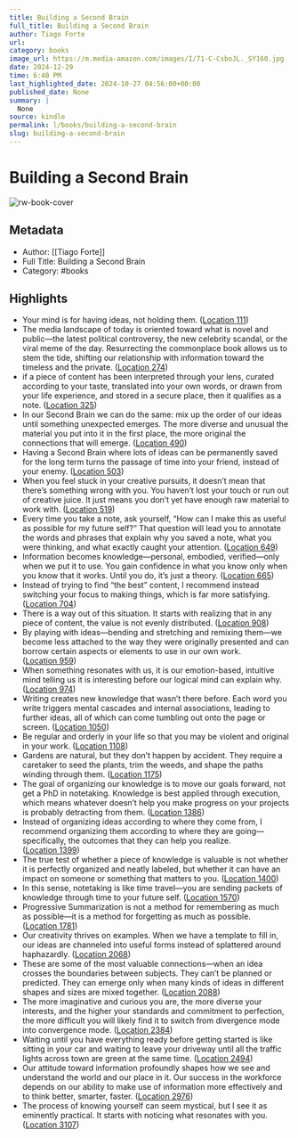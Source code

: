 ```yaml
---
title: Building a Second Brain
full_title: Building a Second Brain
author: Tiago Forte
url: 
category: books
image_url: https://m.media-amazon.com/images/I/71-C-CsboJL._SY160.jpg
date: 2024-12-29
time: 6:40 PM
last_highlighted_date: 2024-10-27 04:56:00+00:00
published_date: None
summary: |
  None
source: kindle
permalink: l/books/building-a-second-brain
slug: building-a-second-brain
---
```

# Building a Second Brain

![rw-book-cover](https://m.media-amazon.com/images/I/71-C-CsboJL._SY160.jpg)

## Metadata
- Author: [[Tiago Forte]]
- Full Title: Building a Second Brain
- Category: #books

## Highlights
- Your mind is for having ideas, not holding them. ([Location 111](https://readwise.io/to_kindle?action=open&asin=B09MDNDYYF&location=111))
- The media landscape of today is oriented toward what is novel and public—the latest political controversy, the new celebrity scandal, or the viral meme of the day. Resurrecting the commonplace book allows us to stem the tide, shifting our relationship with information toward the timeless and the private. ([Location 274](https://readwise.io/to_kindle?action=open&asin=B09MDNDYYF&location=274))
- if a piece of content has been interpreted through your lens, curated according to your taste, translated into your own words, or drawn from your life experience, and stored in a secure place, then it qualifies as a note. ([Location 325](https://readwise.io/to_kindle?action=open&asin=B09MDNDYYF&location=325))
- In our Second Brain we can do the same: mix up the order of our ideas until something unexpected emerges. The more diverse and unusual the material you put into it in the first place, the more original the connections that will emerge. ([Location 490](https://readwise.io/to_kindle?action=open&asin=B09MDNDYYF&location=490))
- Having a Second Brain where lots of ideas can be permanently saved for the long term turns the passage of time into your friend, instead of your enemy. ([Location 503](https://readwise.io/to_kindle?action=open&asin=B09MDNDYYF&location=503))
- When you feel stuck in your creative pursuits, it doesn’t mean that there’s something wrong with you. You haven’t lost your touch or run out of creative juice. It just means you don’t yet have enough raw material to work with. ([Location 519](https://readwise.io/to_kindle?action=open&asin=B09MDNDYYF&location=519))
- Every time you take a note, ask yourself, “How can I make this as useful as possible for my future self?” That question will lead you to annotate the words and phrases that explain why you saved a note, what you were thinking, and what exactly caught your attention. ([Location 649](https://readwise.io/to_kindle?action=open&asin=B09MDNDYYF&location=649))
- Information becomes knowledge—personal, embodied, verified—only when we put it to use. You gain confidence in what you know only when you know that it works. Until you do, it’s just a theory. ([Location 665](https://readwise.io/to_kindle?action=open&asin=B09MDNDYYF&location=665))
- Instead of trying to find “the best” content, I recommend instead switching your focus to making things, which is far more satisfying. ([Location 704](https://readwise.io/to_kindle?action=open&asin=B09MDNDYYF&location=704))
- There is a way out of this situation. It starts with realizing that in any piece of content, the value is not evenly distributed. ([Location 908](https://readwise.io/to_kindle?action=open&asin=B09MDNDYYF&location=908))
- By playing with ideas—bending and stretching and remixing them—we become less attached to the way they were originally presented and can borrow certain aspects or elements to use in our own work. ([Location 959](https://readwise.io/to_kindle?action=open&asin=B09MDNDYYF&location=959))
- When something resonates with us, it is our emotion-based, intuitive mind telling us it is interesting before our logical mind can explain why. ([Location 974](https://readwise.io/to_kindle?action=open&asin=B09MDNDYYF&location=974))
- Writing creates new knowledge that wasn’t there before. Each word you write triggers mental cascades and internal associations, leading to further ideas, all of which can come tumbling out onto the page or screen. ([Location 1050](https://readwise.io/to_kindle?action=open&asin=B09MDNDYYF&location=1050))
- Be regular and orderly in your life so that you may be violent and original in your work. ([Location 1108](https://readwise.io/to_kindle?action=open&asin=B09MDNDYYF&location=1108))
- Gardens are natural, but they don’t happen by accident. They require a caretaker to seed the plants, trim the weeds, and shape the paths winding through them. ([Location 1175](https://readwise.io/to_kindle?action=open&asin=B09MDNDYYF&location=1175))
- The goal of organizing our knowledge is to move our goals forward, not get a PhD in notetaking. Knowledge is best applied through execution, which means whatever doesn’t help you make progress on your projects is probably detracting from them. ([Location 1386](https://readwise.io/to_kindle?action=open&asin=B09MDNDYYF&location=1386))
- Instead of organizing ideas according to where they come from, I recommend organizing them according to where they are going—specifically, the outcomes that they can help you realize. ([Location 1399](https://readwise.io/to_kindle?action=open&asin=B09MDNDYYF&location=1399))
- The true test of whether a piece of knowledge is valuable is not whether it is perfectly organized and neatly labeled, but whether it can have an impact on someone or something that matters to you. ([Location 1400](https://readwise.io/to_kindle?action=open&asin=B09MDNDYYF&location=1400))
- In this sense, notetaking is like time travel—you are sending packets of knowledge through time to your future self. ([Location 1570](https://readwise.io/to_kindle?action=open&asin=B09MDNDYYF&location=1570))
- Progressive Summarization is not a method for remembering as much as possible—it is a method for forgetting as much as possible. ([Location 1781](https://readwise.io/to_kindle?action=open&asin=B09MDNDYYF&location=1781))
- Our creativity thrives on examples. When we have a template to fill in, our ideas are channeled into useful forms instead of splattered around haphazardly. ([Location 2068](https://readwise.io/to_kindle?action=open&asin=B09MDNDYYF&location=2068))
- These are some of the most valuable connections—when an idea crosses the boundaries between subjects. They can’t be planned or predicted. They can emerge only when many kinds of ideas in different shapes and sizes are mixed together. ([Location 2088](https://readwise.io/to_kindle?action=open&asin=B09MDNDYYF&location=2088))
- The more imaginative and curious you are, the more diverse your interests, and the higher your standards and commitment to perfection, the more difficult you will likely find it to switch from divergence mode into convergence mode. ([Location 2384](https://readwise.io/to_kindle?action=open&asin=B09MDNDYYF&location=2384))
- Waiting until you have everything ready before getting started is like sitting in your car and waiting to leave your driveway until all the traffic lights across town are green at the same time. ([Location 2494](https://readwise.io/to_kindle?action=open&asin=B09MDNDYYF&location=2494))
- Our attitude toward information profoundly shapes how we see and understand the world and our place in it. Our success in the workforce depends on our ability to make use of information more effectively and to think better, smarter, faster. ([Location 2976](https://readwise.io/to_kindle?action=open&asin=B09MDNDYYF&location=2976))
- The process of knowing yourself can seem mystical, but I see it as eminently practical. It starts with noticing what resonates with you. ([Location 3107](https://readwise.io/to_kindle?action=open&asin=B09MDNDYYF&location=3107))


